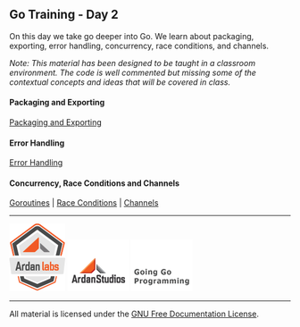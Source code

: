 ## Go Training - Day 2
On this day we take go deeper into Go. We learn about packaging, exporting, error handling, concurrency, race conditions, and channels.

*Note: This material has been designed to be taught in a classroom environment. The code is well commented but missing some of the contextual concepts and ideas that will be covered in class.*

#### Packaging and Exporting
[Packaging and Exporting](../04-packaging_exporting/readme.md)

#### Error Handling
[Error Handling](../05-error_handling/readme.md)

#### Concurrency, Race Conditions and Channels
[Goroutines](../06-concurrency_channels/01-goroutines/readme.md) | 
[Race Conditions](../06-concurrency_channels/02-race_conditions/readme.md) | 
[Channels](../06-concurrency_channels/03-channels/readme.md)

___
[![GoingGo Training](images/ggt_logo.png)](http://www.goinggotraining.net)
[![Ardan Studios](images/ardan_logo.png)](http://www.ardanstudios.com)
[![GoingGo Blog](images/ggb_logo.png)](http://www.goinggo.net)
___
All material is licensed under the [GNU Free Documentation License](https://github.com/ArdanStudios/gotraining/blob/master/LICENSE).